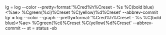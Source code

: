   lg = log --color --pretty=format:'%Cred%h%Creset - %s %C(bold blue)<%ae> %Cgreen(%ci)%Creset %C(yellow)%d%Creset' --abbrev-commit
  lgr = log --color --graph --pretty=format:'%Cred%h%Creset - %s %C(bold blue)<%ae> %Cgreen(%ci)%Creset %C(yellow)%d%Creset' --abbrev-commit --
  st = status -sb

